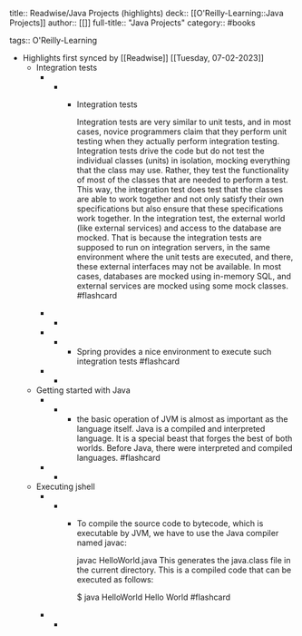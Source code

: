 title:: Readwise/Java Projects (highlights)
deck:: [[O'Reilly-Learning::Java Projects]]
author:: [[]]
full-title:: "Java Projects"
category:: #books

tags:: O'Reilly-Learning

- Highlights first synced by [[Readwise]] [[Tuesday, 07-02-2023]]
	- Integration tests
		- -
			- Integration tests
			                
			            
			            
			                
			  Integration tests are very similar to unit tests, and in most cases, novice programmers claim that they perform unit testing when they actually perform integration testing.
			  Integration tests drive the code but do not test the individual classes (units) in isolation, mocking everything that the class may use. Rather, they test the functionality of most of the classes that are needed to perform a test. This way, the integration test does test that the classes are able to work together and not only satisfy their own specifications but also ensure that these specifications work together.
			  In the integration test, the external world (like external services) and access to the database are mocked. That is because the integration tests are supposed to run on integration servers, in the same environment where the unit tests are executed, and there, these external interfaces may not be available. In most cases, databases are mocked using in-memory SQL, and external services are mocked using some mock classes. #flashcard
		- -
		- -
			- Spring provides a nice environment to execute such integration tests #flashcard
		- -
	- Getting started with Java
		- -
			- the basic operation of JVM is almost as important as the language itself. Java is a compiled and interpreted language. It is a special beast that forges the best of both worlds. Before Java, there were interpreted and compiled languages. #flashcard
		- -
	- Executing jshell
		- -
			- To compile the source code to bytecode, which is executable by JVM, we have to use the Java compiler named javac:
			  
			  javac HelloWorld.java
			  This generates the java.class file in the current directory. This is a compiled code that can be executed as follows:
			  
			  $ java HelloWorld
			  Hello World #flashcard
		- -